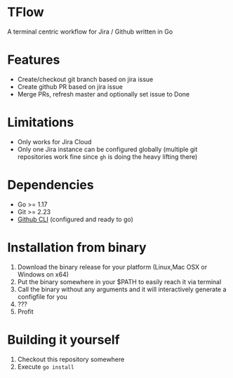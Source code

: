 # TFlow
A terminal centric workflow for Jira / Github written in Go

# Features

* Create/checkout git branch based on jira issue
* Create github PR based on jira issue
* Merge PRs, refresh master and optionally set issue to Done

# Limitations

* Only works for Jira Cloud
* Only one Jira instance can be configured globally (multiple git repositories work fine since `gh` is doing the heavy lifting there)

# Dependencies

* Go >= 1.17
* Git >= 2.23
* [Github CLI](https://github.com/cli/cli) (configured and ready to go)

# Installation from binary

1. Download the binary release for your platform (Linux,Mac OSX or Windows on x64)
2. Put the binary somewhere in your $PATH to easily reach it via terminal
3. Call the binary without any arguments and it will interactively generate a configfile for you
4. ???
5. Profit

# Building it yourself

1. Checkout this repository somewhere
2. Execute `go install`
